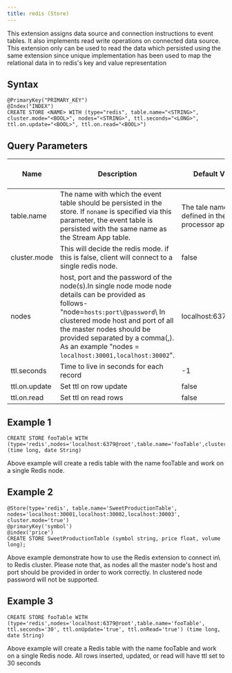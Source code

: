 ```yaml
---
title: redis (Store)
---
```


This extension assigns data source and connection instructions to event
tables. It also implements read write operations on connected
data source. This extension only can be used to read the data which
persisted using the same extension since unique implementation has been
used to map the relational data in to redis's key and value
representation

## Syntax

    @PrimaryKey("PRIMARY_KEY")
    @Index("INDEX")
    CREATE STORE <NAME> WITH (type="redis", table.name="<STRING>", cluster.mode="<BOOL>", nodes="<STRING>", ttl.seconds="<LONG>", ttl.on.update="<BOOL>", ttl.on.read="<BOOL>")

## Query Parameters

| Name          | Description    | Default Value     | Possible Data Types | Optional | Dynamic |
|---------------|----------------|------------------------|---------------------|----------|---------|
| table.name    | The name with which the event table should be persisted in the store. If `noname` is specified via this parameter, the event table is persisted with the same name as the Stream App table.          | The tale name defined in the stream processor app | STRING              | Yes      | No      |
| cluster.mode  | This will decide the redis mode. if this is false, client will connect to a single redis node.         | false             | BOOL                | No       | No      |
| nodes         | host, port and the password of the node(s).In single node mode node details can be provided as follows- "node=`hosts:port\@password`\ In clustered mode host and port of all the master nodes should be provided separated by a comma(,). As an example "nodes = `localhost:30001,localhost:30002`". | localhost:6379\@root                    | STRING              | Yes      | No      |
| ttl.seconds   | Time to live in seconds for each record                    | -1                | LONG                | Yes      | No      |
| ttl.on.update | Set ttl on row update                | false             | BOOL                | Yes      | No      |
| ttl.on.read   | Set ttl on read rows                 | false             | BOOL                | Yes      | No      |

## Example 1

    CREATE STORE fooTable WITH (type='redis',nodes='localhost:6379@root',table.name='fooTable',cluster.mode=false) (time long, date String)

Above example will create a redis table with the name fooTable and work on a single Redis node.

## Example 2

    @Store(type='redis', table.name='SweetProductionTable', nodes='localhost:30001,localhost:30002,localhost:30003', cluster.mode='true')
    @primaryKey('symbol')
    @index('price')
    CREATE STORE SweetProductionTable (symbol string, price float, volume long);

Above example demonstrate how to use the Redis extension to connect in\ 
to Redis cluster. Please note that, as nodes all the master node's host and port should be provided in order to work correctly. In clustered node password will not be supported.

## Example 3

    CREATE STORE fooTable WITH (type='redis',nodes='localhost:6379@root',table.name='fooTable', ttl.seconds='30', ttl.onUpdate='true', ttl.onRead='true') (time long, date String)

Above example will create a Redis table with the name fooTable and work on a single Redis node. All rows inserted, updated, or read will have ttl set to 30 seconds
